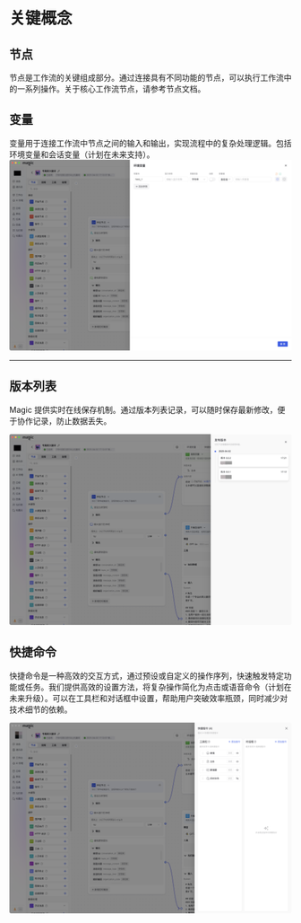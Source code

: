 # 关键概念

## 节点
节点是工作流的关键组成部分。通过连接具有不同功能的节点，可以执行工作流中的一系列操作。关于核心工作流节点，请参考节点文档。

## 变量
变量用于连接工作流中节点之间的输入和输出，实现流程中的复杂处理逻辑。包括环境变量和会话变量（计划在未来支持）。
![关键概念](/static/img/Key-concepts-1.png)

---
## 版本列表
Magic 提供实时在线保存机制。通过版本列表记录，可以随时保存最新修改，便于协作记录，防止数据丢失。

![关键概念](/static/img/Key-concepts-2.png)

## 快捷命令
快捷命令是一种高效的交互方式，通过预设或自定义的操作序列，快速触发特定功能或任务。我们提供高效的设置方法，将复杂操作简化为点击或语音命令（计划在未来升级）。可以在工具栏和对话框中设置，帮助用户突破效率瓶颈，同时减少对技术细节的依赖。

![关键概念](/static/img/Key-concepts-3.png)